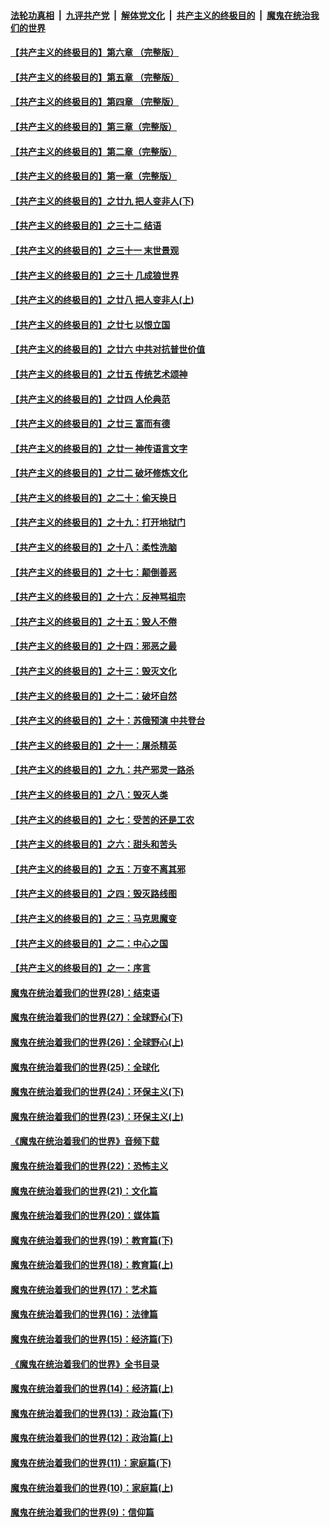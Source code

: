 ####  [法轮功真相](../../../../basic/blob/master/README.md?t=03061440) &nbsp;|&nbsp; [九评共产党](../../../../9ping.md/blob/master/README.md?t=03061440) &nbsp;|&nbsp; [解体党文化](../../../../jtdwh.md/blob/master/README.md?t=03061440)  &nbsp;|&nbsp; [共产主义的终极目的](../../../../gczydzjmd.md/blob/master/README.md?t=03061440) &nbsp;|&nbsp; [魔鬼在统治我们的世界](../../../../mgztzwmdsj.md/blob/master/README.md?t=03061440) 

#### [【共产主义的终极目的】第六章 （完整版）](../pages/nsc422/n11428913.md?t=03061440) 

#### [【共产主义的终极目的】第五章 （完整版）](../pages/nsc422/n11428912.md?t=03061440) 

#### [【共产主义的终极目的】第四章 （完整版）](../pages/nsc422/n11428907.md?t=03061440) 

#### [【共产主义的终极目的】第三章（完整版）](../pages/nsc422/n11428848.md?t=03061440) 

#### [【共产主义的终极目的】第二章（完整版）](../pages/nsc422/n11428831.md?t=03061440) 

#### [【共产主义的终极目的】第一章（完整版）](../pages/nsc422/n11417651.md?t=03061440) 

#### [【共产主义的终极目的】之廿九 把人变非人(下)](../pages/nsc422/n11344140.md?t=03061440) 

#### [【共产主义的终极目的】之三十二 结语](../pages/nsc422/n11360535.md?t=03061440) 

#### [【共产主义的终极目的】之三十一 末世景观](../pages/nsc422/n11351129.md?t=03061440) 

#### [【共产主义的终极目的】之三十 几成狼世界](../pages/nsc422/n11348280.md?t=03061440) 

#### [【共产主义的终极目的】之廿八 把人变非人(上)](../pages/nsc422/n11340492.md?t=03061440) 

#### [【共产主义的终极目的】之廿七 以恨立国](../pages/nsc422/n11336944.md?t=03061440) 

#### [【共产主义的终极目的】之廿六 中共对抗普世价值](../pages/nsc422/n11324785.md?t=03061440) 

#### [【共产主义的终极目的】之廿五 传统艺术颂神](../pages/nsc422/n11296396.md?t=03061440) 

#### [【共产主义的终极目的】之廿四 人伦典范](../pages/nsc422/n11296397.md?t=03061440) 

#### [【共产主义的终极目的】之廿三 富而有德](../pages/nsc422/n11283598.md?t=03061440) 

#### [【共产主义的终极目的】之廿一 神传语言文字](../pages/nsc422/n11263265.md?t=03061440) 

#### [【共产主义的终极目的】之廿二 破坏修炼文化](../pages/nsc422/n11245728.md?t=03061440) 

#### [【共产主义的终极目的】之二十：偷天换日](../pages/nsc422/n11238846.md?t=03061440) 

#### [【共产主义的终极目的】之十九：打开地狱门](../pages/nsc422/n11206376.md?t=03061440) 

#### [【共产主义的终极目的】之十八：柔性洗脑](../pages/nsc422/n11199994.md?t=03061440) 

#### [【共产主义的终极目的】之十七：颠倒善恶](../pages/nsc422/n11179782.md?t=03061440) 

#### [【共产主义的终极目的】之十六：反神骂祖宗](../pages/nsc422/n11166798.md?t=03061440) 

#### [【共产主义的终极目的】之十五：毁人不倦](../pages/nsc422/n11166792.md?t=03061440) 

#### [【共产主义的终极目的】之十四：邪恶之最](../pages/nsc422/n11150249.md?t=03061440) 

#### [【共产主义的终极目的】之十三：毁灭文化](../pages/nsc422/n11135227.md?t=03061440) 

#### [【共产主义的终极目的】之十二：破坏自然](../pages/nsc422/n11135214.md?t=03061440) 

#### [【共产主义的终极目的】之十：苏俄预演 中共登台](../pages/nsc422/n11118424.md?t=03061440) 

#### [【共产主义的终极目的】之十一：屠杀精英](../pages/nsc422/n11118442.md?t=03061440) 

#### [【共产主义的终极目的】之九：共产邪灵一路杀](../pages/nsc422/n11114139.md?t=03061440) 

#### [【共产主义的终极目的】之八：毁灭人类](../pages/nsc422/n11108503.md?t=03061440) 

#### [【共产主义的终极目的】之七：受苦的还是工农](../pages/nsc422/n11101809.md?t=03061440) 

#### [【共产主义的终极目的】之六：甜头和苦头](../pages/nsc422/n11096971.md?t=03061440) 

#### [【共产主义的终极目的】之五：万变不离其邪](../pages/nsc422/n11091285.md?t=03061440) 

#### [【共产主义的终极目的】之四：毁灭路线图](../pages/nsc422/n11086284.md?t=03061440) 

#### [【共产主义的终极目的】之三：马克思魔变](../pages/nsc422/n11061941.md?t=03061440) 

#### [【共产主义的终极目的】之二：中心之国](../pages/nsc422/n11047728.md?t=03061440) 

#### [【共产主义的终极目的】之一：序言](../pages/nsc422/n11086077.md?t=03061440) 

#### [魔鬼在统治着我们的世界(28)：结束语](../pages/nsc422/n10936246.md?t=03061440) 

#### [魔鬼在统治着我们的世界(27)：全球野心(下)](../pages/nsc422/n10928319.md?t=03061440) 

#### [魔鬼在统治着我们的世界(26)：全球野心(上)](../pages/nsc422/n10900318.md?t=03061440) 

#### [魔鬼在统治着我们的世界(25)：全球化](../pages/nsc422/n10788205.md?t=03061440) 

#### [魔鬼在统治着我们的世界(24)：环保主义(下)](../pages/nsc422/n10695307.md?t=03061440) 

#### [魔鬼在统治着我们的世界(23)：环保主义(上)](../pages/nsc422/n10688613.md?t=03061440) 

#### [《魔鬼在统治着我们的世界》音频下载](../pages/nsc422/n10635553.md?t=03061440) 

#### [魔鬼在统治着我们的世界(22)：恐怖主义](../pages/nsc422/n10614727.md?t=03061440) 

#### [魔鬼在统治着我们的世界(21)：文化篇](../pages/nsc422/n10597706.md?t=03061440) 

#### [魔鬼在统治着我们的世界(20)：媒体篇](../pages/nsc422/n10586579.md?t=03061440) 

#### [魔鬼在统治着我们的世界(19)：教育篇(下)](../pages/nsc422/n10564808.md?t=03061440) 

#### [魔鬼在统治着我们的世界(18)：教育篇(上)](../pages/nsc422/n10526970.md?t=03061440) 

#### [魔鬼在统治着我们的世界(17)：艺术篇](../pages/nsc422/n10499093.md?t=03061440) 

#### [魔鬼在统治着我们的世界(16)：法律篇](../pages/nsc422/n10485969.md?t=03061440) 

#### [魔鬼在统治着我们的世界(15)：经济篇(下)](../pages/nsc422/n10469975.md?t=03061440) 

#### [《魔鬼在统治着我们的世界》全书目录](../pages/nsc422/n10464261.md?t=03061440) 

#### [魔鬼在统治着我们的世界(14)：经济篇(上)](../pages/nsc422/n10457370.md?t=03061440) 

#### [魔鬼在统治着我们的世界(13)：政治篇(下)](../pages/nsc422/n10448270.md?t=03061440) 

#### [魔鬼在统治着我们的世界(12)：政治篇(上)](../pages/nsc422/n10444576.md?t=03061440) 

#### [魔鬼在统治着我们的世界(11)：家庭篇(下)](../pages/nsc422/n10440961.md?t=03061440) 

#### [魔鬼在统治着我们的世界(10)：家庭篇(上)](../pages/nsc422/n10435448.md?t=03061440) 

#### [魔鬼在统治着我们的世界(9)：信仰篇](../pages/nsc422/n10432159.md?t=03061440) 

